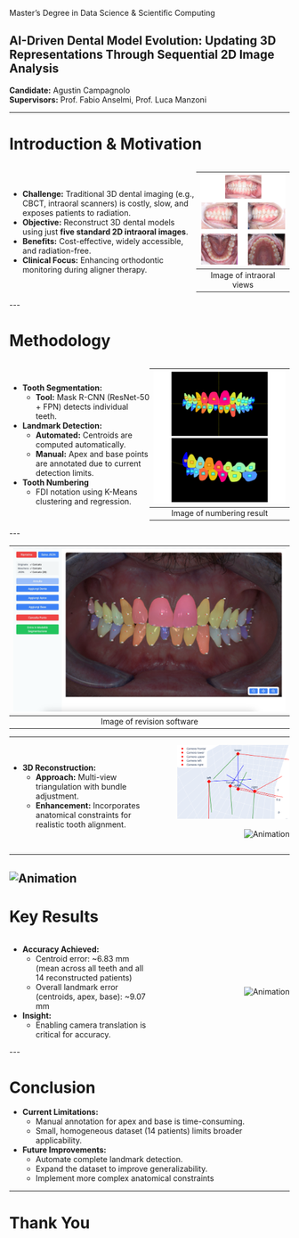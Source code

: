 Master’s Degree in Data Science & Scientific Computing

## AI-Driven Dental Model Evolution: Updating 3D Representations Through Sequential 2D Image Analysis

**Candidate:** Agustin Campagnolo  
**Supervisors:** Prof. Fabio Anselmi, Prof. Luca Manzoni

---

# Introduction & Motivation

<div style="display: flex; align-items: center;">
  <div style="flex: 2;">

- **Challenge:** Traditional 3D dental imaging (e.g., CBCT, intraoral scanners) is costly, slow, and exposes patients to radiation.
- **Objective:** Reconstruct 3D dental models using just **five standard 2D intraoral images**.
- **Benefits:** Cost-effective, widely accessible, and radiation-free.
- **Clinical Focus:** Enhancing orthodontic monitoring during aligner therapy.
  </div>
  <div style="flex: 1; text-align: right;">

| !["5_1"](img/5_1.png "5_1") |
| :-------------------------: |
|  Image of intraoral views   |

  </div>
</div>
---

# Methodology

<div style="display: flex; align-items: center;">
  <div style="flex: 1;">

- **Tooth Segmentation:**
  - **Tool:** Mask R-CNN (ResNet-50 + FPN) detects individual teeth.
- **Landmark Detection:**
  - **Automated:** Centroids are computed automatically.
  - **Manual:** Apex and base points are annotated due to current detection limits.
- **Tooth Numbering**
  - FDI notation using K-Means clustering and regression.
  </div>
    <div style="flex: 1; text-align: right;">

| ![alt text](img/mask3.png "Title") |
| :--------------------------------: |
|     Image of numbering result      |

  </div>
</div>
---

| ![alt text](img/4_2.png "Title") |
| :------------------------------: |
|    Image of revision software    |

---

<div style="display: flex; align-items: center;">
  <div style="flex: 1;">

- **3D Reconstruction:**
  - **Approach:** Multi-view triangulation with bundle adjustment.
  - **Enhancement:** Incorporates anatomical constraints for realistic tooth alignment.
  </div>
    <div style="flex: 1; text-align: right;">

<img src="img/camera2.png" alt="Animation" style="width: 80%;">

![](img/rec.gif "Animation")

  </div>
</div>

---

<!-- <video
data-autoplay
src="img/com.mov"> </video> -->

## ![](img/com.gif "Animation")

# Key Results

<div style="display: flex; align-items: center;">
  <div style="flex: 1;">

- **Accuracy Achieved:**
  - Centroid error: ~6.83 mm (mean across all teeth and all 14 reconstructed patients)
  - Overall landmark error (centroids, apex, base): ~9.07 mm
- **Insight:**
  - Enabling camera translation is critical for accuracy.
    </div>
  <div style="flex: 1; text-align: right;">

<!-- <video
data-autoplay
src="img/re.mov"> </video> -->

![](img/re.gif "Animation")

  </div>
</div>
---

# Conclusion

- **Current Limitations:**
  - Manual annotation for apex and base is time-consuming.
  - Small, homogeneous dataset (14 patients) limits broader applicability.
- **Future Improvements:**
  - Automate complete landmark detection.
  - Expand the dataset to improve generalizability.
  - Implement more complex anatomical constraints

---

# Thank You
